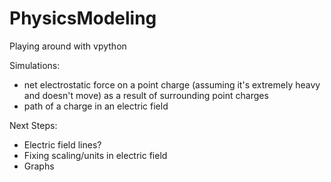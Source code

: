 # PhysicsModeling
Playing around with vpython

Simulations:
- net electrostatic force on a point charge (assuming it's extremely heavy and doesn't move) as a result of surrounding point charges
- path of a charge in an electric field

Next Steps:
- Electric field lines?
- Fixing scaling/units in electric field
- Graphs
